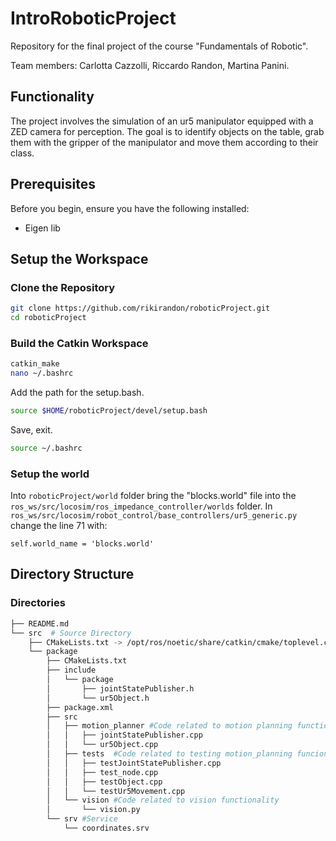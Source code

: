 
# IntroRoboticProject

Repository for the final project of the course "Fundamentals of Robotic".

Team members: Carlotta Cazzolli, Riccardo Randon, Martina Panini. 

## Functionality

The project involves the simulation of an ur5 manipulator equipped with a ZED camera for perception. The goal is to identify objects on the table, grab them with the gripper of the manipulator and move them according to their class.

## Prerequisites

Before you begin, ensure you have the following installed:

- Eigen lib

## Setup the Workspace
### Clone the Repository

```bash
git clone https://github.com/rikirandon/roboticProject.git
cd roboticProject
```
### Build the Catkin Workspace
```bash
catkin_make
nano ~/.bashrc
```
Add the path for the setup.bash.
```bash
source $HOME/roboticProject/devel/setup.bash
```
Save, exit.
```bash 
source ~/.bashrc
```
### Setup the world
Into ``roboticProject/world`` folder bring the "blocks.world" file into the ``ros_ws/src/locosim/ros_impedance_controller/worlds`` folder.
In ``ros_ws/src/locosim/robot_control/base_controllers/ur5_generic.py`` change the line 71 with:
```
self.world_name = 'blocks.world'
```
## Directory Structure

### Directories

```bash
├── README.md
└── src  # Source Directory
    ├── CMakeLists.txt -> /opt/ros/noetic/share/catkin/cmake/toplevel.cmake
    └── package
        ├── CMakeLists.txt
        ├── include
        │   └── package
        │       ├── jointStatePublisher.h
        │       └── ur5Object.h
        ├── package.xml
        ├── src
        │   ├── motion_planner #Code related to motion planning functionality
        │   │   ├── jointStatePublisher.cpp
        │   │   └── ur5Object.cpp
        │   ├── tests  #Code related to testing motion_planning funcionality
        │   │   ├── testJointStatePublisher.cpp
        │   │   ├── test_node.cpp
        │   │   ├── testObject.cpp
        │   │   └── testUr5Movement.cpp
        │   └── vision #Code related to vision functionality
        │       └── vision.py
        └── srv #Service
            └── coordinates.srv
```


